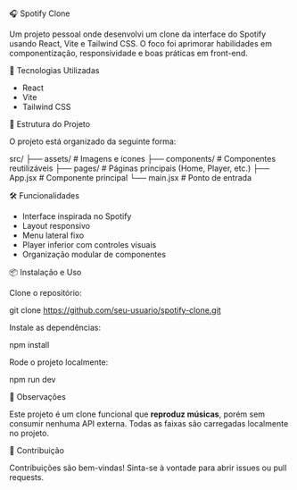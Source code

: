 🎧 Spotify Clone

Um projeto pessoal onde desenvolvi um clone da interface do Spotify usando React, Vite e Tailwind CSS. O foco foi aprimorar habilidades em componentização, responsividade e boas práticas em front-end.

🚀 Tecnologias Utilizadas

- React
- Vite
- Tailwind CSS

📁 Estrutura do Projeto

O projeto está organizado da seguinte forma:

src/
├── assets/          # Imagens e ícones
├── components/      # Componentes reutilizáveis
├── pages/           # Páginas principais (Home, Player, etc.)
├── App.jsx          # Componente principal
└── main.jsx         # Ponto de entrada

🛠️ Funcionalidades

- Interface inspirada no Spotify
- Layout responsivo
- Menu lateral fixo
- Player inferior com controles visuais
- Organização modular de componentes

📦 Instalação e Uso

Clone o repositório:

git clone https://github.com/seu-usuario/spotify-clone.git

Instale as dependências:

npm install

Rode o projeto localmente:

npm run dev

📌 Observações

Este projeto é um clone funcional que **reproduz músicas**, porém sem consumir nenhuma API externa. Todas as faixas são carregadas localmente no projeto.

🤝 Contribuição

Contribuições são bem-vindas! Sinta-se à vontade para abrir issues ou pull requests.

